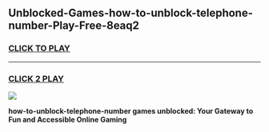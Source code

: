 
## Unblocked-Games-how-to-unblock-telephone-number-Play-Free-8eaq2
<h3>
<a href="https://premium76.site?title=how-to-unblock-telephone-number&ref=18A1">CLICK TO PLAY</a></h3>
<hr>

<h3>
<a href="https://premium76.site?title=how-to-unblock-telephone-number&ref=18A1">CLICK 2 PLAY</a>
  
</h3>

<a href="https://premium76.site?title=how-to-unblock-telephone-number&ref=18A1"><img src="https://clearcache.store/games.png"></a>


**how-to-unblock-telephone-number games unblocked: Your Gateway to Fun and Accessible Online Gaming**
